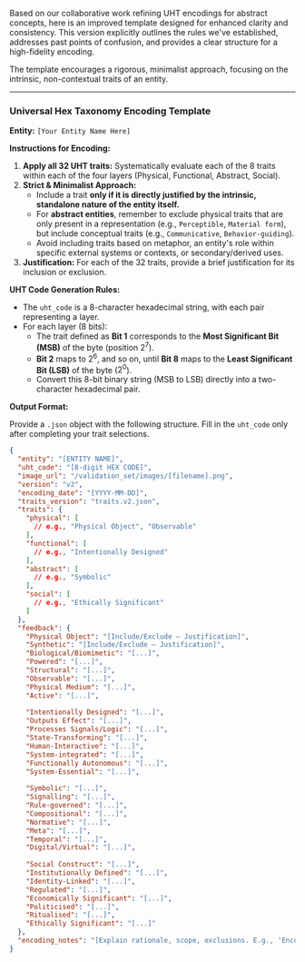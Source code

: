 Based on our collaborative work refining UHT encodings for abstract concepts, here is an improved template designed for enhanced clarity and consistency. This version explicitly outlines the rules we've established, addresses past points of confusion, and provides a clear structure for a high-fidelity encoding.

The template encourages a rigorous, minimalist approach, focusing on the intrinsic, non-contextual traits of an entity.

-----

### **Universal Hex Taxonomy Encoding Template**

**Entity:** `[Your Entity Name Here]`

**Instructions for Encoding:**

1.  **Apply all 32 UHT traits:** Systematically evaluate each of the 8 traits within each of the four layers (Physical, Functional, Abstract, Social).
2.  **Strict & Minimalist Approach:**
      * Include a trait **only if it is directly justified by the intrinsic, standalone nature of the entity itself.**
      * For **abstract entities**, remember to exclude physical traits that are only present in a representation (e.g., `Perceptible`, `Material form`), but include conceptual traits (e.g., `Communicative`, `Behavior-guiding`).
      * Avoid including traits based on metaphor, an entity's role within specific external systems or contexts, or secondary/derived uses.
3.  **Justification:** For each of the 32 traits, provide a brief justification for its inclusion or exclusion.

**UHT Code Generation Rules:**

  * The `uht_code` is a 8-character hexadecimal string, with each pair representing a layer.
  * For each layer (8 bits):
      * The trait defined as **Bit 1** corresponds to the **Most Significant Bit (MSB)** of the byte (position $2^7$).
      * **Bit 2** maps to $2^6$, and so on, until **Bit 8** maps to the **Least Significant Bit (LSB)** of the byte ($2^0$).
      * Convert this 8-bit binary string (MSB to LSB) directly into a two-character hexadecimal pair.

**Output Format:**

Provide a `.json` object with the following structure. Fill in the `uht_code` only after completing your trait selections.

```json
{
  "entity": "[ENTITY NAME]",
  "uht_code": "[8-digit HEX CODE]",
  "image_url": "/validation_set/images/[filename].png",
  "version": "v2",
  "encoding_date": "[YYYY-MM-DD]",
  "traits_version": "traits.v2.json",
  "traits": {
    "physical": [
      // e.g., "Physical Object", "Observable"
    ],
    "functional": [
      // e.g., "Intentionally Designed"
    ],
    "abstract": [
      // e.g., "Symbolic"
    ],
    "social": [
      // e.g., "Ethically Significant"
    ]
  },
  "feedback": {
    "Physical Object": "[Include/Exclude — Justification]",
    "Synthetic": "[Include/Exclude — Justification]",
    "Biological/Biomimetic": "[...]",
    "Powered": "[...]",
    "Structural": "[...]",
    "Observable": "[...]",
    "Physical Medium": "[...]",
    "Active": "[...]",
    
    "Intentionally Designed": "[...]",
    "Outputs Effect": "[...]",
    "Processes Signals/Logic": "[...]",
    "State-Transforming": "[...]",
    "Human-Interactive": "[...]",
    "System-integrated": "[...]",
    "Functionally Autonomous": "[...]",
    "System-Essential": "[...]",
    
    "Symbolic": "[...]",
    "Signalling": "[...]",
    "Rule-governed": "[...]",
    "Compositional": "[...]",
    "Normative": "[...]",
    "Meta": "[...]",
    "Temporal": "[...]",
    "Digital/Virtual": "[...]",
    
    "Social Construct": "[...]",
    "Institutionally Defined": "[...]",
    "Identity-Linked": "[...]",
    "Regulated": "[...]",
    "Economically Significant": "[...]",
    "Politicised": "[...]",
    "Ritualised": "[...]",
    "Ethically Significant": "[...]"
  },
  "encoding_notes": "[Explain rationale, scope, exclusions. E.g., 'Encoding prioritizes physical and ethical traits without symbolic or abstract interpretation.']"
}

```